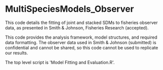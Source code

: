 # MultiSpeciesModels_Observer
This code details the fitting of joint and stacked SDMs to fisheries observer data, as presented in Smith & Johnson, Fisheries Research (accepted). 

This code provides the analysis framework, model structures, and required data formatting. The observer data used in Smith & Johnson (submitted) is confidential and cannot be shared, so this code cannot be used to replicate our results.

The top level script is 'Model Fitting and Evaluation.R'.
